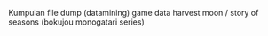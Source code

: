 Kumpulan file dump (datamining) game data harvest moon / story of seasons (bokujou monogatari series)